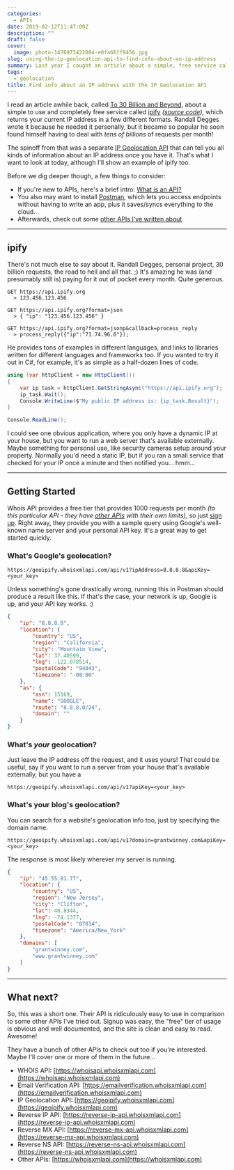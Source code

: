 ```yaml
---
categories:
  - APIs
date: 2019-02-12T11:47:00Z
description: ""
draft: false
cover:
  image: photo-1476973422084-e0fa66ff9456.jpg
slug: using-the-ip-geolocation-api-to-find-info-about-an-ip-address
summary: Last year I caught an article about a simple, free service called ipify that returns your IP address. It became so popular the author soon found himself dealing with billions of requests per month! Here's a look at that API and the IP Geolocation API that it spawned.
tags:
  - geolocation
title: Find info about an IP address with the IP Geolocation API
---
```

I read an article awhile back, called [To 30 Billion and Beyond](https://dev.to/rdegges/to-30-billion-and-beyond-3f94), about a simple to use and completely free service called [ipify](https://www.ipify.org/) _(_[_source code_](https://github.com/rdegges/ipify-api)_),_ which returns your current IP address in a few different formats. Randall Degges wrote it because he needed it personally, but it became so popular he soon found himself having to deal with _tens of billions_ of requests per month!

The spinoff from that was a separate [IP Geolocation API](https://geoipify.whoisxmlapi.com/) that can tell you all kinds of information about an IP address once you have it. That's what I want to look at today, although I'll show an example of ipify too.

Before we dig deeper though, a few things to consider:

- If you're new to APIs, here's a brief intro: [What is an API?](https://grantwinney.com/what-is-an-api/)
- You also may want to install [Postman](https://www.getpostman.com/), which lets you access endpoints without having to write an app, plus it saves/syncs everything to the cloud.
- Afterwards, check out some [other APIs I've written about](https://grantwinney.com/tags/api/).

---

## ipify

There's not much else to say about it. Randall Degges, personal project, 30 billion requests, the road to hell and all that. ;) It's amazing he was (and presumably still is) paying for it out of pocket every month. Quite generous.

```none
GET https://api.ipify.org
  > 123.456.123.456

GET https://api.ipify.org?format=json
  > { "ip": "123.456.123.456" }

GET https://api.ipify.org?format=jsonp&callback=process_reply  
  > process_reply({"ip":"71.74.96.6"});
```

He provides tons of examples in different languages, and links to libraries written for different languages and frameworks too. If you wanted to try it out in C#, for example, it's as simple as a half-dozen lines of code.

```csharp
using (var httpClient = new HttpClient())
{
    var ip_task = httpClient.GetStringAsync("https://api.ipify.org");
    ip_task.Wait();
    Console.WriteLine($"My public IP address is: {ip_task.Result}");
}

Console.ReadLine();
```

I could see one obvious application, where you only have a dynamic IP at your house, but you want to run a web server that's available externally. Maybe something for personal use, like security cameras setup around your property. Normally you'd need a static IP, but if you ran a small service that checked for your IP once a minute and then notified you... hmm...

---

## Getting Started

Whois API provides a free tier that provides 1000 requests per month _(to this particular API - they have_ [_other APIs_](https://user.whoisxmlapi.com/products) _with their own limits),_ so just [sign up](https://geoipify.whoisxmlapi.com/signup). Right away, they provide you with a sample query using Google's well-known name server and your personal API key. It's a great way to get started quickly.

### What's Google's geolocation?

```
https://geoipify.whoisxmlapi.com/api/v1?ipAddress=8.8.8.8&apiKey=<your_key>
```

Unless something's gone drastically wrong, running this in Postman should produce a result like this. If that's the case, your network is up, Google is up, and your API key works. :)

```json
{
    "ip": "8.8.8.8",
    "location": {
        "country": "US",
        "region": "California",
        "city": "Mountain View",
        "lat": 37.40599,
        "lng": -122.078514,
        "postalCode": "94043",
        "timezone": "-08:00"
    },
    "as": {
        "asn": 15169,
        "name": "GOOGLE",
        "route": "8.8.8.0/24",
        "domain": ""
    }
}
```

### What's _your_ geolocation?

Just leave the IP address off the request, and it uses yours! That could be useful, say if you want to run a server from your house that's available externally, but you have a

```none
https://geoipify.whoisxmlapi.com/api/v1?apiKey=<your_key>
```

### What's your blog's geolocation?

You can search for a website's geolocation info too, just by specifying the domain name.

```none
https://geoipify.whoisxmlapi.com/api/v1?domain=grantwinney.com&apiKey=<your_key>
```

The response is most likely wherever my server is running.

```json
{
    "ip": "45.55.81.77",
    "location": {
        "country": "US",
        "region": "New Jersey",
        "city": "Clifton",
        "lat": 40.8344,
        "lng": -74.1377,
        "postalCode": "07014",
        "timezone": "America/New_York"
    },
    "domains": [
        "grantwinney.com",
        "www.grantwinney.com"
    ]
}
```

---

## What next?

So, this was a short one. Their API is ridiculously easy to use in comparison to some other APIs I've tried out. Signup was easy, the "free" tier of usage is obvious and well documented, and the site is clean and easy to read. Awesome!

They have a bunch of other APIs to check out too if you're interested. Maybe I'll cover one or more of them in the future...

- WHOIS API: [https://whoisapi.whoisxmlapi.com](https://whoisapi.whoisxmlapi.com)
- Email Verification API: [https://emailverification.whoisxmlapi.com](https://emailverification.whoisxmlapi.com)
- IP Geolocation API: [https://geoipify.whoisxmlapi.com](https://geoipify.whoisxmlapi.com)
- Reverse IP API: [https://reverse-ip-api.whoisxmlapi.com](https://reverse-ip-api.whoisxmlapi.com)
- Reverse MX API: [https://reverse-mx-api.whoisxmlapi.com](https://reverse-mx-api.whoisxmlapi.com)
- Reverse NS API: [https://reverse-ns-api.whoisxmlapi.com](https://reverse-ns-api.whoisxmlapi.com)
- Other APIs: [https://whoisxmlapi.com](https://whoisxmlapi.com)
